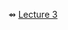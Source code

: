 

 ⇴  [Lecture 3](https://unexpected-fin-7b2.notion.site/Lecture-3-9160e33fc3c94702bcf6621950330f5e)
